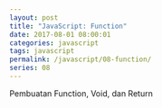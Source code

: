 ```yaml
---
layout: post
title: "JavaScript: Function"
date: 2017-08-01 08:00:01
categories: javascript
tags: javascript
permalink: /javascript/08-function/
series: 08
---
```


Pembuatan Function, Void, dan Return